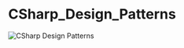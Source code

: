 # CSharp_Design_Patterns

![CSharp Design Patterns](https://github.com/MohamedAnwarAlhamed/CSharp_Design_Patterns/assets/76563640/6add3d40-a12f-4fd2-9c30-9a6929872525)

